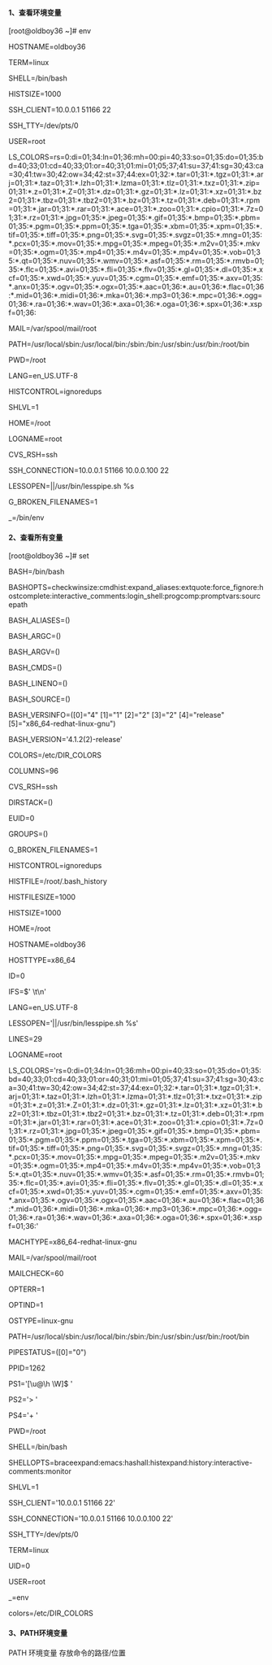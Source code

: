 #### 1、查看环境变量

\[root@oldboy36 ~\]\# env

HOSTNAME=oldboy36

TERM=linux

SHELL=/bin/bash

HISTSIZE=1000

SSH\_CLIENT=10.0.0.1 51166 22

SSH\_TTY=/dev/pts/0

USER=root

LS\_COLORS=rs=0:di=01;34:ln=01;36:mh=00:pi=40;33:so=01;35:do=01;35:bd=40;33;01:cd=40;33;01:or=40;31;01:mi=01;05;37;41:su=37;41:sg=30;43:ca=30;41:tw=30;42:ow=34;42:st=37;44:ex=01;32:\*.tar=01;31:\*.tgz=01;31:\*.arj=01;31:\*.taz=01;31:\*.lzh=01;31:\*.lzma=01;31:\*.tlz=01;31:\*.txz=01;31:\*.zip=01;31:\*.z=01;31:\*.Z=01;31:\*.dz=01;31:\*.gz=01;31:\*.lz=01;31:\*.xz=01;31:\*.bz2=01;31:\*.tbz=01;31:\*.tbz2=01;31:\*.bz=01;31:\*.tz=01;31:\*.deb=01;31:\*.rpm=01;31:\*.jar=01;31:\*.rar=01;31:\*.ace=01;31:\*.zoo=01;31:\*.cpio=01;31:\*.7z=01;31:\*.rz=01;31:\*.jpg=01;35:\*.jpeg=01;35:\*.gif=01;35:\*.bmp=01;35:\*.pbm=01;35:\*.pgm=01;35:\*.ppm=01;35:\*.tga=01;35:\*.xbm=01;35:\*.xpm=01;35:\*.tif=01;35:\*.tiff=01;35:\*.png=01;35:\*.svg=01;35:\*.svgz=01;35:\*.mng=01;35:\*.pcx=01;35:\*.mov=01;35:\*.mpg=01;35:\*.mpeg=01;35:\*.m2v=01;35:\*.mkv=01;35:\*.ogm=01;35:\*.mp4=01;35:\*.m4v=01;35:\*.mp4v=01;35:\*.vob=01;35:\*.qt=01;35:\*.nuv=01;35:\*.wmv=01;35:\*.asf=01;35:\*.rm=01;35:\*.rmvb=01;35:\*.flc=01;35:\*.avi=01;35:\*.fli=01;35:\*.flv=01;35:\*.gl=01;35:\*.dl=01;35:\*.xcf=01;35:\*.xwd=01;35:\*.yuv=01;35:\*.cgm=01;35:\*.emf=01;35:\*.axv=01;35:\*.anx=01;35:\*.ogv=01;35:\*.ogx=01;35:\*.aac=01;36:\*.au=01;36:\*.flac=01;36:\*.mid=01;36:\*.midi=01;36:\*.mka=01;36:\*.mp3=01;36:\*.mpc=01;36:\*.ogg=01;36:\*.ra=01;36:\*.wav=01;36:\*.axa=01;36:\*.oga=01;36:\*.spx=01;36:\*.xspf=01;36:

MAIL=/var/spool/mail/root

PATH=/usr/local/sbin:/usr/local/bin:/sbin:/bin:/usr/sbin:/usr/bin:/root/bin

PWD=/root

LANG=en\_US.UTF-8

HISTCONTROL=ignoredups

SHLVL=1

HOME=/root

LOGNAME=root

CVS\_RSH=ssh

SSH\_CONNECTION=10.0.0.1 51166 10.0.0.100 22

LESSOPEN=\|\|/usr/bin/lesspipe.sh %s

G\_BROKEN\_FILENAMES=1

\_=/bin/env

#### 2、查看所有变量

\[root@oldboy36 ~\]\# set

BASH=/bin/bash

BASHOPTS=checkwinsize:cmdhist:expand\_aliases:extquote:force\_fignore:hostcomplete:interactive\_comments:login\_shell:progcomp:promptvars:sourcepath

BASH\_ALIASES=\(\)

BASH\_ARGC=\(\)

BASH\_ARGV=\(\)

BASH\_CMDS=\(\)

BASH\_LINENO=\(\)

BASH\_SOURCE=\(\)

BASH\_VERSINFO=\(\[0\]="4" \[1\]="1" \[2\]="2" \[3\]="2" \[4\]="release" \[5\]="x86\_64-redhat-linux-gnu"\)

BASH\_VERSION='4.1.2\(2\)-release'

COLORS=/etc/DIR\_COLORS

COLUMNS=96

CVS\_RSH=ssh

DIRSTACK=\(\)

EUID=0

GROUPS=\(\)

G\_BROKEN\_FILENAMES=1

HISTCONTROL=ignoredups

HISTFILE=/root/.bash\_history

HISTFILESIZE=1000

HISTSIZE=1000

HOME=/root

HOSTNAME=oldboy36

HOSTTYPE=x86\_64

ID=0

IFS=$' \t\n'

LANG=en\_US.UTF-8

LESSOPEN='\|\|/usr/bin/lesspipe.sh %s'

LINES=29

LOGNAME=root

LS\_COLORS='rs=0:di=01;34:ln=01;36:mh=00:pi=40;33:so=01;35:do=01;35:bd=40;33;01:cd=40;33;01:or=40;31;01:mi=01;05;37;41:su=37;41:sg=30;43:ca=30;41:tw=30;42:ow=34;42:st=37;44:ex=01;32:\*.tar=01;31:\*.tgz=01;31:\*.arj=01;31:\*.taz=01;31:\*.lzh=01;31:\*.lzma=01;31:\*.tlz=01;31:\*.txz=01;31:\*.zip=01;31:\*.z=01;31:\*.Z=01;31:\*.dz=01;31:\*.gz=01;31:\*.lz=01;31:\*.xz=01;31:\*.bz2=01;31:\*.tbz=01;31:\*.tbz2=01;31:\*.bz=01;31:\*.tz=01;31:\*.deb=01;31:\*.rpm=01;31:\*.jar=01;31:\*.rar=01;31:\*.ace=01;31:\*.zoo=01;31:\*.cpio=01;31:\*.7z=01;31:\*.rz=01;31:\*.jpg=01;35:\*.jpeg=01;35:\*.gif=01;35:\*.bmp=01;35:\*.pbm=01;35:\*.pgm=01;35:\*.ppm=01;35:\*.tga=01;35:\*.xbm=01;35:\*.xpm=01;35:\*.tif=01;35:\*.tiff=01;35:\*.png=01;35:\*.svg=01;35:\*.svgz=01;35:\*.mng=01;35:\*.pcx=01;35:\*.mov=01;35:\*.mpg=01;35:\*.mpeg=01;35:\*.m2v=01;35:\*.mkv=01;35:\*.ogm=01;35:\*.mp4=01;35:\*.m4v=01;35:\*.mp4v=01;35:\*.vob=01;35:\*.qt=01;35:\*.nuv=01;35:\*.wmv=01;35:\*.asf=01;35:\*.rm=01;35:\*.rmvb=01;35:\*.flc=01;35:\*.avi=01;35:\*.fli=01;35:\*.flv=01;35:\*.gl=01;35:\*.dl=01;35:\*.xcf=01;35:\*.xwd=01;35:\*.yuv=01;35:\*.cgm=01;35:\*.emf=01;35:\*.axv=01;35:\*.anx=01;35:\*.ogv=01;35:\*.ogx=01;35:\*.aac=01;36:\*.au=01;36:\*.flac=01;36:\*.mid=01;36:\*.midi=01;36:\*.mka=01;36:\*.mp3=01;36:\*.mpc=01;36:\*.ogg=01;36:\*.ra=01;36:\*.wav=01;36:\*.axa=01;36:\*.oga=01;36:\*.spx=01;36:\*.xspf=01;36:'

MACHTYPE=x86\_64-redhat-linux-gnu

MAIL=/var/spool/mail/root

MAILCHECK=60

OPTERR=1

OPTIND=1

OSTYPE=linux-gnu

PATH=/usr/local/sbin:/usr/local/bin:/sbin:/bin:/usr/sbin:/usr/bin:/root/bin

PIPESTATUS=\(\[0\]="0"\)

PPID=1262

PS1='\[\u@\h \W\]$ '

PS2='&gt; '

PS4='+ '

PWD=/root

SHELL=/bin/bash

SHELLOPTS=braceexpand:emacs:hashall:histexpand:history:interactive-comments:monitor

SHLVL=1

SSH\_CLIENT='10.0.0.1 51166 22'

SSH\_CONNECTION='10.0.0.1 51166 10.0.0.100 22'

SSH\_TTY=/dev/pts/0

TERM=linux

UID=0

USER=root

\_=env

colors=/etc/DIR\_COLORS

#### 3、PATH环境变量

PATH 环境变量 存放命令的路径/位置

